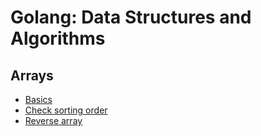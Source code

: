 # Golang: Data Structures and Algorithms

## Arrays
- [Basics](https://github.com/soumayg9673/golang-data-structures-and-algorithms/blob/main/arrays/basics/main.go)
- [Check sorting order](https://github.com/soumayg9673/golang-data-structures-and-algorithms/blob/main/arrays/checkSort/main.go)
- [Reverse array](https://github.com/soumayg9673/golang-data-structures-and-algorithms/blob/main/arrays/reverse/main.go)